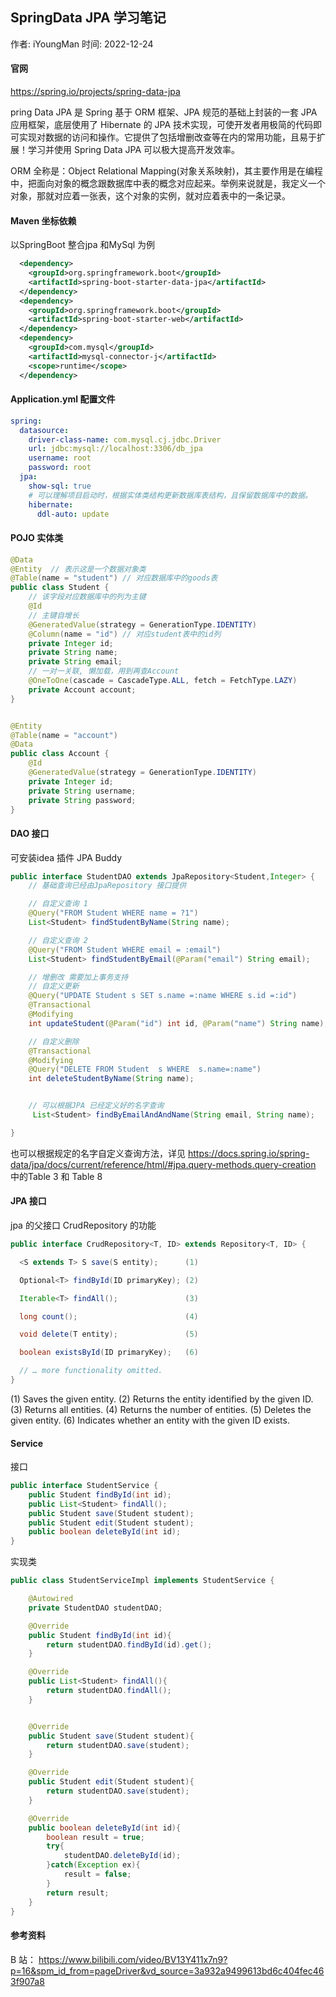 ## SpringData JPA 学习笔记

作者:  iYoungMan
时间:  2022-12-24 

#### 官网

https://spring.io/projects/spring-data-jpa

pring Data JPA 是 Spring 基于 ORM 框架、JPA 规范的基础上封装的一套 JPA 应用框架，底层使用了 Hibernate 的 JPA 技术实现，可使开发者用极简的代码即可实现对数据的访问和操作。它提供了包括增删改查等在内的常用功能，且易于扩展！学习并使用 Spring Data JPA 可以极大提高开发效率。

ORM 全称是：Object Relational Mapping(对象关系映射)，其主要作用是在编程中，把面向对象的概念跟数据库中表的概念对应起来。举例来说就是，我定义一个对象，那就对应着一张表，这个对象的实例，就对应着表中的一条记录。



#### Maven 坐标依赖 

以SpringBoot 整合jpa 和MySql 为例
```xml
  <dependency>
    <groupId>org.springframework.boot</groupId>
    <artifactId>spring-boot-starter-data-jpa</artifactId>
  </dependency>
  <dependency>
    <groupId>org.springframework.boot</groupId>
    <artifactId>spring-boot-starter-web</artifactId>
  </dependency>
  <dependency>
    <groupId>com.mysql</groupId>
    <artifactId>mysql-connector-j</artifactId>
    <scope>runtime</scope>
  </dependency>
```


#### Application.yml 配置文件

```yml
spring:
  datasource:
    driver-class-name: com.mysql.cj.jdbc.Driver
    url: jdbc:mysql://localhost:3306/db_jpa
    username: root
    password: root
  jpa:
    show-sql: true
    # 可以理解项目启动时，根据实体类结构更新数据库表结构，且保留数据库中的数据。
    hibernate:
      ddl-auto: update  
```



#### POJO 实体类

```java
@Data
@Entity  // 表示这是一个数据对象类
@Table(name = "student") // 对应数据库中的goods表
public class Student {
    // 该字段对应数据库中的列为主键
    @Id
    // 主键自增长
    @GeneratedValue(strategy = GenerationType.IDENTITY)
    @Column(name = "id") // 对应student表中的id列
    private Integer id;
    private String name;
    private String email;
    // 一对一关联, 懒加载，用到再查Account
    @OneToOne(cascade = CascadeType.ALL, fetch = FetchType.LAZY)
    private Account account;
}


@Entity
@Table(name = "account")
@Data
public class Account {
    @Id
    @GeneratedValue(strategy = GenerationType.IDENTITY)
    private Integer id;
    private String username;
    private String password;
}

```


#### DAO 接口 

可安装idea 插件 JPA Buddy
```java
public interface StudentDAO extends JpaRepository<Student,Integer> {
    // 基础查询已经由JpaRepository 接口提供

    // 自定义查询 1
    @Query("FROM Student WHERE name = ?1")
    List<Student> findStudentByName(String name);

    // 自定义查询 2
    @Query("FROM Student WHERE email = :email")
    List<Student> findStudentByEmail(@Param("email") String email);

    // 增删改 需要加上事务支持
    // 自定义更新
    @Query("UPDATE Student s SET s.name =:name WHERE s.id =:id")
    @Transactional
    @Modifying
    int updateStudent(@Param("id") int id, @Param("name") String name);

    // 自定义删除
    @Transactional
    @Modifying
    @Query("DELETE FROM Student  s WHERE  s.name=:name")
    int deleteStudentByName(String name);


    // 可以根据JPA 已经定义好的名字查询
     List<Student> findByEmailAndAndName(String email, String name);

}
```

也可以根据规定的名字自定义查询方法，详见
https://docs.spring.io/spring-data/jpa/docs/current/reference/html/#jpa.query-methods.query-creation  中的Table 3 和 Table 8


#### JPA 接口
jpa 的父接口 CrudRepository 的功能
```java
public interface CrudRepository<T, ID> extends Repository<T, ID> {

  <S extends T> S save(S entity);      (1)

  Optional<T> findById(ID primaryKey); (2)

  Iterable<T> findAll();               (3)

  long count();                        (4)

  void delete(T entity);               (5)

  boolean existsById(ID primaryKey);   (6)

  // … more functionality omitted.
}

```

(1) Saves the given entity.
(2) Returns the entity identified by the given ID.
(3) Returns all entities.
(4) Returns the number of entities.
(5) Deletes the given entity.
(6) Indicates whether an entity with the given ID exists.



#### Service
接口
```java
public interface StudentService {
    public Student findById(int id);
    public List<Student> findAll();
    public Student save(Student student);
    public Student edit(Student student);
    public boolean deleteById(int id);
}
```
实现类

```java
public class StudentServiceImpl implements StudentService {

    @Autowired
    private StudentDAO studentDAO;

    @Override
    public Student findById(int id){
        return studentDAO.findById(id).get();
    }

    @Override
    public List<Student> findAll(){
        return studentDAO.findAll();
    }


    @Override
    public Student save(Student student){
        return studentDAO.save(student);
    }

    @Override
    public Student edit(Student student){
        return studentDAO.save(student);
    }

    @Override
    public boolean deleteById(int id){
        boolean result = true;
        try{
            studentDAO.deleteById(id);
        }catch(Exception ex){
            result = false;
        }
        return result;
    }
}
```


#### 参考资料

B 站： https://www.bilibili.com/video/BV13Y411x7n9?p=16&spm_id_from=pageDriver&vd_source=3a932a9499613bd6c404fec463f907a8






